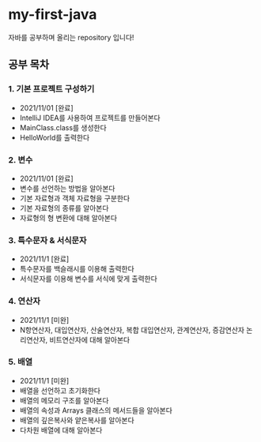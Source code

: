 # my-first-java
자바를 공부하며 올리는 repository 입니다!

## 공부 목차

### 1. 기본 프로젝트 구성하기

 - 2021/11/01 [완료]
 - IntelliJ IDEA를 사용하여 프로젝트를 만들어본다
 - MainClass.class를 생성한다
 - HelloWorld를 출력한다

### 2. 변수

 - 2021/11/01 [완료]
 - 변수를 선언하는 방법을 알아본다
 - 기본 자료형과 객체 자료형을 구분한다
 - 기본 자료형의 종류를 알아본다
 - 자료형의 형 변환에 대해 알아본다

### 3. 특수문자 & 서식문자

 - 2021/11/1 [완료]
 - 특수문자를 백슬래시를 이용해 출력한다
 - 서식문자를 이용해 변수를 서식에 맞게 출력한다

### 4. 연산자

 - 2021/11/1 [미완]
 - N항연산자, 대입연산자, 산술연산자, 복합 대입연산자, 관계연산자, 증감연산자
   논리연산자, 비트연산자에 대해 알아본다

### 5. 배열

 - 2021/11/1 [미완]
 - 배열을 선언하고 초기화한다
 - 배열의 메모리 구조를 알아본다
 - 배열의 속성과 Arrays 클래스의 메서드들을 알아본다
 - 배열의 깊은복사와 얕은복사를 알아본다
 - 다차원 배열에 대해 알아본다